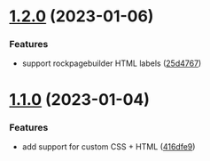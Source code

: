 # [1.2.0](https://github.com/baumrock/RockColorPicker/compare/v1.1.0...v1.2.0) (2023-01-06)


### Features

* support rockpagebuilder HTML labels ([25d4767](https://github.com/baumrock/RockColorPicker/commit/25d4767c78009b977c3cde10e47b2c677e31ccfa))



# [1.1.0](https://github.com/baumrock/RockColorPicker/compare/416dfe9dc3bbf79acf3190750f3421dc73c1017e...v1.1.0) (2023-01-04)


### Features

* add support for custom CSS + HTML ([416dfe9](https://github.com/baumrock/RockColorPicker/commit/416dfe9dc3bbf79acf3190750f3421dc73c1017e))



